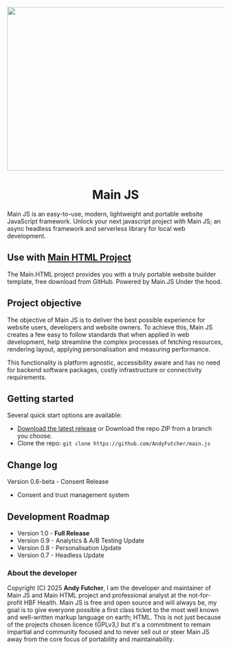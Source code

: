 <p align="center">
    <a href="https://www.mainjs.org/script/">
        <img src="https://www.mainjs.org/image/main-js-logo.svg" alt="Main JS Logo" width="1260" height="380">
    </a>
</p>

<h1 align="center">Main JS</h1>
Main JS is an easy-to-use, modern, lightweight and portable website JavaScript framework. Unlock your next javascript project with Main JS; an async headless framework and serverless library for local web development.

## Use with [Main HTML Project](https://github.com/AndyFutcher/main.html)
The Main.HTML project provides you with a truly portable website builder template, free download from GitHub. Powered by Main.JS Under the hood.


## Project objective
The objective of Main JS is to deliver the best possible experience for website users, developers and website owners. 
To achieve this, Main JS creates a few easy to follow standards that when applied in web development, help streamline the complex processes of fetching resources, rendering layout, applying personalisation and measuring performance. 

This functionality is platform agnostic, accessibility aware and has no need for backend software packages, costly infrastructure or connectivity requirements.


## Getting started
Several quick start options are available:

- [Download the latest release](https://github.com/AndyFutcher/main.js/releases) or Download the repo ZIP from a branch you choose.
- Clone the repo: `git clone https://github.com/AndyFutcher/main.js`


## Change log
Version 0.6-beta - Consent Release 
 - Consent and trust management system


## Development Roadmap
 - Version 1.0 - **Full Release**
 - Version 0.9 - Analytics & A/B Testing Update 
 - Version 0.8 - Personalisation Update 
 - Version 0.7 - Headless Update 


### About the developer
Copyright (C) 2025 **Andy Futcher**, I am the developer and maintainer of Main JS and Main HTML project and professional analyst at the not-for-profit HBF Health.
Main JS is free and open source and will always be, my goal is to give everyone possible a first class ticket to the most well known and well-written markup language on earth; HTML. This is not just because of the projects chosen licence (GPLv3,) but it's a commitment to remain impartial and community focused and to never sell out or steer Main JS away from the core focus of portability and maintainability.
